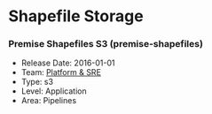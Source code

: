 # Shapefile Storage
### Premise Shapefiles S3 (premise-shapefiles)
* Release Date: 2016-01-01
* Team: [Platform & SRE](./../teams/platform.md)
* Type: s3
* Level: Application
* Area: Pipelines
